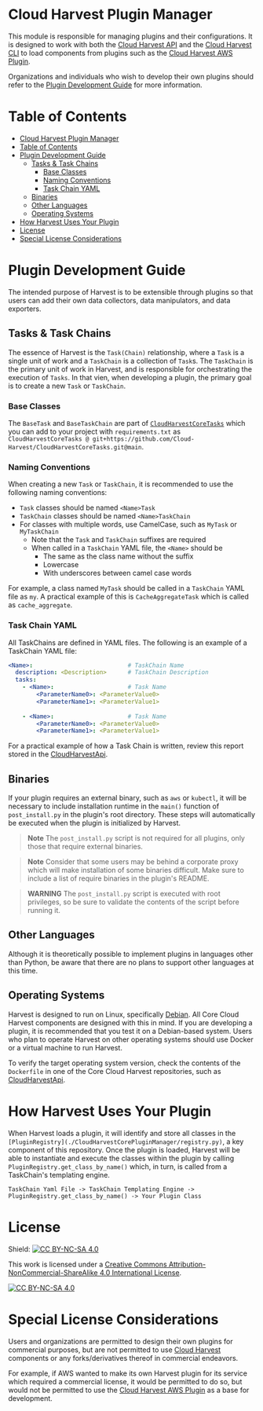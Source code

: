 # Cloud Harvest Plugin Manager
This module is responsible for managing plugins and their configurations. It is designed to work with both the [Cloud Harvest API](https://github.com/Cloud-Harvest/CloudHarvestApi) and the [Cloud Harvest CLI](https://github.com/Cloud-Harvest/CloudHarvestCLI) to load components from plugins such as the [Cloud Harvest AWS Plugin](https://github.com/Cloud-Harvest/CloudHarvestPluginAws).

Organizations and individuals who wish to develop their own plugins should refer to the [Plugin Development Guide](#plugin-development-guide) 
for more information. 

# Table of Contents
- [Cloud Harvest Plugin Manager](#cloud-harvest-plugin-manager)
- [Table of Contents](#table-of-contents)
- [Plugin Development Guide](#plugin-development-guide)
  - [Tasks & Task Chains](#tasks--task-chains)
    - [Base Classes](#base-classes)
    - [Naming Conventions](#naming-conventions)
    - [Task Chain YAML](#task-chain-yaml)
  - [Binaries](#binaries)
  - [Other Languages](#other-languages)
  - [Operating Systems](#operating-systems)
- [How Harvest Uses Your Plugin](#how-harvest-uses-your-plugin)
- [License](#license)
- [Special License Considerations](#special-license-considerations)

# Plugin Development Guide
The intended purpose of Harvest is to be extensible through plugins so that users can add their own data collectors, data manipulators, and data exporters.

## Tasks & Task Chains
The essence of Harvest is the `Task(Chain)` relationship, where a `Task` is a single unit of work and a `TaskChain` is a collection of `Task`s. 
The `TaskChain` is the primary unit of work in Harvest, and is responsible for orchestrating the execution of `Tasks`. 
In that vien, when developing a plugin, the primary goal is to create a new `Task` or `TaskChain`.

### Base Classes
The `BaseTask` and `BaseTaskChain` are part of [`CloudHarvestCoreTasks`](https://github.com/Cloud-Harvest/CloudHarvestCoreTasks/blob/main/CloudHarvestCoreTasks/base.py) 
which you can add to your project with `requirements.txt` as `CloudHarvestCoreTasks @ git+https://github.com/Cloud-Harvest/CloudHarvestCoreTasks.git@main`.

### Naming Conventions
When creating a new `Task` or `TaskChain`, it is recommended to use the following naming conventions:
- `Task` classes should be named `<Name>Task`
- `TaskChain` classes should be named `<Name>TaskChain`
- For classes with multiple words, use CamelCase, such as `MyTask` or `MyTaskChain`
  - Note that the `Task` and `TaskChain` suffixes are required
  - When called in a `TaskChain` YAML file, the `<Name>` should be 
    - The same as the class name without the suffix
    - Lowercase
    - With underscores between camel case words

For example, a class named `MyTask` should be called in a `TaskChain` YAML file as `my`. A practical example of this is `CacheAggregateTask` which is called as `cache_aggregate`.

### Task Chain YAML
All TaskChains are defined in YAML files. The following is an example of a TaskChain YAML file:

```yaml
<Name>:                           # TaskChain Name
  description: <Description>      # TaskChain Description
  tasks:
    - <Name>:                     # Task Name
        <ParameterName0>: <ParameterValue0>
        <ParameterName1>: <ParameterValue1>
        
    - <Name>:                     # Task Name
        <ParameterName0>: <ParameterValue0>
        <ParameterName1>: <ParameterValue1>
```

For a practical example of how a Task Chain is written, review this report stored in the [CloudHarvestApi](https://github.com/Cloud-Harvest/CloudHarvestApi/blob/main/CloudHarvestApi/api/blueprints/reports/reports/harvest/nodes.yaml).

## Binaries
If your plugin requires an external binary, such as `aws` or `kubectl`, it will be necessary to include installation runtime in the `main()` function of `post_install.py` in the plugin's root directory. These steps will automatically be executed when the plugin is initialized by Harvest.
> **Note** The `post_install.py` script is not required for all plugins, only those that require external binaries.

> **Note** Consider that some users may be behind a corporate proxy which will make installation of some binaries difficult. Make sure to include a list of require binaries in the plugin's README.

> **WARNING** The `post_install.py` script is executed with root privileges, so be sure to validate the contents of the script before running it.


## Other Languages
Although it is theoretically possible to implement plugins in languages other than Python, be aware that there are no plans to support other languages at this time.

## Operating Systems
Harvest is designed to run on Linux, specifically [Debian](https://www.debian.org/). All Core Cloud Harvest components are 
designed with this in mind. If you are developing a plugin, it is recommended that you test it on a Debian-based system. 
Users who plan to operate Harvest on other operating systems should use Docker or a virtual machine to run Harvest.

To verify the target operating system version, check the contents of the `Dockerfile` in one of the Core Cloud Harvest repositories, 
such as [CloudHarvestApi](https://github.com/Cloud-Harvest/CloudHarvestApi/blob/main/Dockerfile#L1).

# How Harvest Uses Your Plugin
When Harvest loads a plugin, it will identify and store all classes in the `[PluginRegistry](./CloudHarvestCorePluginManager/registry.py)`, 
a key component of this repository. Once the plugin is loaded, Harvest will be able to instantiate and execute the 
classes within the plugin by calling `PluginRegistry.get_class_by_name()` which, in turn, is called from a TaskChain's 
templating engine.

```
TaskChain Yaml File -> TaskChain Templating Engine -> PluginRegistry.get_class_by_name() -> Your Plugin Class
```

# License
Shield: [![CC BY-NC-SA 4.0][cc-by-nc-sa-shield]][cc-by-nc-sa]

This work is licensed under a
[Creative Commons Attribution-NonCommercial-ShareAlike 4.0 International License][cc-by-nc-sa].

[![CC BY-NC-SA 4.0][cc-by-nc-sa-image]][cc-by-nc-sa]

[cc-by-nc-sa]: http://creativecommons.org/licenses/by-nc-sa/4.0/
[cc-by-nc-sa-image]: https://licensebuttons.net/l/by-nc-sa/4.0/88x31.png
[cc-by-nc-sa-shield]: https://img.shields.io/badge/License-CC%20BY--NC--SA%204.0-lightgrey.svg

# Special License Considerations
Users and organizations are permitted to design their own plugins for commercial purposes, but are not permitted to 
use [Cloud Harvest](https://github.com/Cloud-Harvest) components or any forks/derivatives thereof in commercial 
endeavors.

For example, if AWS wanted to make its own Harvest plugin for its service which required a commercial license, it 
would be permitted to do so, but would not be permitted to use the 
[Cloud Harvest AWS Plugin](https://github.com/Cloud-Harvest/CloudHarvestPluginAws) as a base for development.
